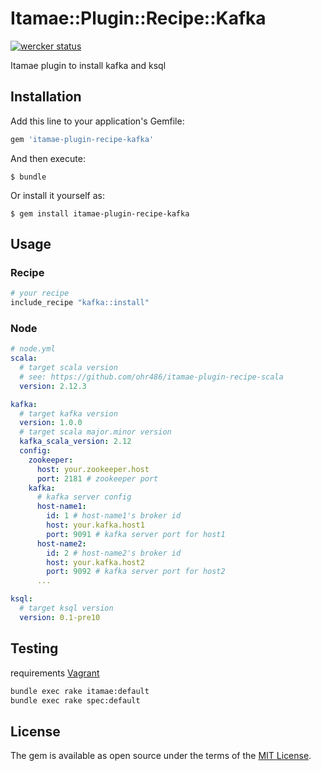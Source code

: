 # Itamae::Plugin::Recipe::Kafka

[![wercker status](https://app.wercker.com/status/d16fa27024405f7773d708eda82e5f61/m/master "wercker status")](https://app.wercker.com/project/byKey/d16fa27024405f7773d708eda82e5f61)

Itamae plugin to install kafka and ksql

## Installation

Add this line to your application's Gemfile:

```ruby
gem 'itamae-plugin-recipe-kafka'
```

And then execute:

    $ bundle

Or install it yourself as:

    $ gem install itamae-plugin-recipe-kafka

## Usage

### Recipe

```ruby
# your recipe
include_recipe "kafka::install"
```

### Node

```yaml
# node.yml
scala:
  # target scala version
  # see: https://github.com/ohr486/itamae-plugin-recipe-scala
  version: 2.12.3

kafka:
  # target kafka version
  version: 1.0.0
  # target scala major.minor version
  kafka_scala_version: 2.12
  config:
    zookeeper:
      host: your.zookeeper.host
      port: 2181 # zookeeper port
    kafka:
      # kafka server config
      host-name1:
        id: 1 # host-name1's broker id
        host: your.kafka.host1
        port: 9091 # kafka server port for host1
      host-name2:
        id: 2 # host-name2's broker id
        host: your.kafka.host2
        port: 9092 # kafka server port for host2
      ...

ksql:
  # target ksql version
  version: 0.1-pre10
```

## Testing

requirements [Vagrant](https://www.vagrantup.com/)

```sh
bundle exec rake itamae:default
bundle exec rake spec:default
```

## License

The gem is available as open source under the terms of the [MIT License](http://opensource.org/licenses/MIT).
